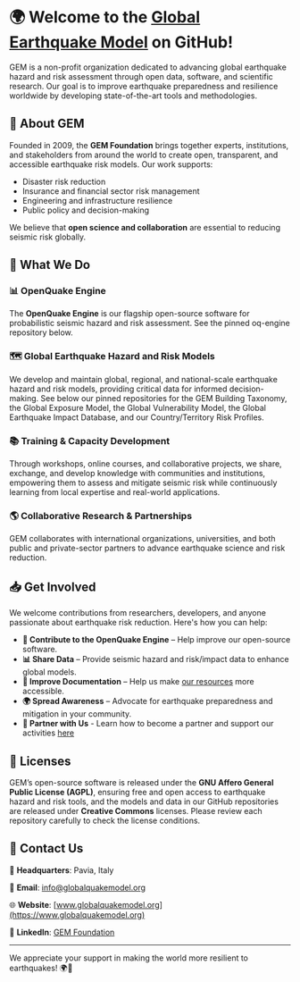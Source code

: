 # 🌍 Welcome to the [Global Earthquake Model](https://www.globalquakemodel.org) on GitHub!

GEM is a non-profit organization dedicated to advancing global earthquake hazard and risk assessment through open data, software, and scientific research. Our goal is to improve earthquake preparedness and resilience worldwide by developing state-of-the-art tools and methodologies.

## 🚀 About GEM

Founded in 2009, the **GEM Foundation** brings together experts, institutions, and stakeholders from around the world to create open, transparent, and accessible earthquake risk models. Our work supports:

- Disaster risk reduction
- Insurance and financial sector risk management
- Engineering and infrastructure resilience
- Public policy and decision-making

We believe that **open science and collaboration** are essential to reducing seismic risk globally.

## 🔬 What We Do

### 📊 **OpenQuake Engine**
The **OpenQuake Engine** is our flagship open-source software for probabilistic seismic hazard and risk assessment. See the pinned oq-engine repository below.

### 🗺️ **Global Earthquake Hazard and Risk Models**
We develop and maintain global, regional, and national-scale earthquake hazard and risk models, providing critical data for informed decision-making. See below our pinned repositories for the GEM Building Taxonomy, the Global Exposure Model, the Global Vulnerability Model, the Global Earthquake Impact Database, and our Country/Territory Risk Profiles.

### 📚 **Training & Capacity Development**
Through workshops, online courses, and collaborative projects, we share, exchange, and develop knowledge with communities and institutions, empowering them to assess and mitigate seismic risk while continuously learning from local expertise and real-world applications.

### 🌎 **Collaborative Research & Partnerships**
GEM collaborates with international organizations, universities, and both public and private-sector partners to advance earthquake science and risk reduction.

## 📥 Get Involved

We welcome contributions from researchers, developers, and anyone passionate about earthquake risk reduction. Here's how you can help:

- **📂 Contribute to the OpenQuake Engine** – Help improve our open-source software.
- **📊 Share Data** – Provide seismic hazard and risk/impact data to enhance global models.
- **📖 Improve Documentation** – Help us make [our resources](https://docs.openquake.org/oq-engine/manual/latest/) more accessible.
- **🌍 Spread Awareness** – Advocate for earthquake preparedness and mitigation in your community.
- **🤝 Partner with Us** - Learn how to become a partner and support our activities [here](https://www.globalquakemodel.org/get-involved?type=sponsorship)

## 📜 Licenses

GEM’s open-source software is released under the **GNU Affero General Public License (AGPL)**, ensuring free and open access to earthquake hazard and risk tools, and the models and data in our GitHub repositories are released under **Creative Commons** licenses. Please review each repository carefully to check the license conditions.

 
## 📧 Contact Us

📍 **Headquarters**: Pavia, Italy  

📧 **Email**: info@globalquakemodel.org  

🌐 **Website**: [www.globalquakemodel.org](https://www.globalquakemodel.org)

🔗 **LinkedIn**: [GEM Foundation](https://www.linkedin.com/company/global-earthquake-model-foundation/)

---

We appreciate your support in making the world more resilient to earthquakes! 🌍💙
